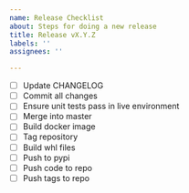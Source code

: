 ```yaml
---
name: Release Checklist
about: Steps for doing a new release
title: Release vX.Y.Z
labels: ''
assignees: ''

---
```


- [ ] Update CHANGELOG
- [ ] Commit all changes
- [ ] Ensure unit tests pass in live environment
- [ ] Merge into master
- [ ] Build docker image
- [ ] Tag repository
- [ ] Build whl files
- [ ] Push to pypi
- [ ] Push code to repo
- [ ] Push tags to repo

